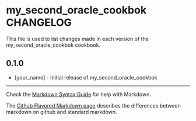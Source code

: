 # my_second_oracle_cookbok CHANGELOG

This file is used to list changes made in each version of the my_second_oracle_cookbok cookbook.

## 0.1.0
- [your_name] - Initial release of my_second_oracle_cookbok

- - -
Check the [Markdown Syntax Guide](http://daringfireball.net/projects/markdown/syntax) for help with Markdown.

The [Github Flavored Markdown page](http://github.github.com/github-flavored-markdown/) describes the differences between markdown on github and standard markdown.
